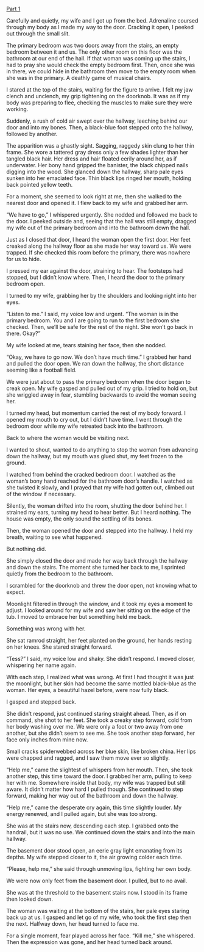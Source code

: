 [Part 1](https://www.reddit.com/r/nosleep/comments/yolcs3/a_woman_lives_in_my_basement_and_wanders_my_house/?utm_source=share&utm_medium=ios_app&utm_name=iossmf)

Carefully and quietly, my wife and I got up from the bed. Adrenaline coursed through my body as I made my way to the door. Cracking it open, I peeked out through the small slit. 

The primary bedroom was two doors away from the stairs, an empty bedroom between it and us. The only other room on this floor was the bathroom at our end of the hall. If that woman was coming up the stairs, I had to pray she would check the empty bedroom first. Then, once she was in there, we could hide in the bathroom then move to the empty room when she was in the primary. A deathly game of musical chairs.

I stared at the top of the stairs, waiting for the figure to arrive. I felt my jaw clench and unclench, my grip tightening on the doorknob. It was as if my body was preparing to flee, checking the muscles to make sure they were working. 

Suddenly, a rush of cold air swept over the hallway, leeching behind our door and into my bones. Then, a black-blue foot stepped onto the hallway, followed by another. 

The apparition was a ghastly sight. Sagging, raggedy skin clung to her thin frame. She wore a tattered gray dress only a few shades lighter than her tangled black hair. Her dress and hair floated eerily around her, as if underwater. Her bony hand gripped the banister, the black chipped nails digging into the wood. She glanced down the hallway, sharp pale eyes sunken into her emaciated face. Thin black lips ringed her mouth, holding back pointed yellow teeth. 

For a moment, she seemed to look right at me, then she walked to the nearest door and opened it. I flew back to my wife and grabbed her arm. 

“We have to go,” I whispered urgently. She nodded and followed me back to the door. I peeked outside and, seeing that the hall was still empty, dragged my wife out of the primary bedroom and into the bathroom down the hall. 

Just as I closed that door, I heard the woman open the first door. Her feet creaked along the hallway floor as she made her way toward us. We were trapped. If she checked this room before the primary, there was nowhere for us to hide. 

I pressed my ear against the door, straining to hear. The footsteps had stopped, but I didn’t know where. Then, I heard the door to the primary bedroom open. 

I turned to my wife, grabbing her by the shoulders and looking right into her eyes. 

“Listen to me.” I said, my voice low and urgent. “The woman is in the primary bedroom. You and I are going to run to the first bedroom she checked. Then, we’ll be safe for the rest of the night. She won’t go back in there. Okay?”

My wife looked at me, tears staining her face, then she nodded. 

“Okay, we have to go now. We don’t have much time.” I grabbed her hand and pulled the door open. We ran down the hallway, the short distance seeming like a football field.

We were just about to pass the primary bedroom when the door began to creak open. My wife gasped and pulled out of my grip. I tried to hold on, but she wriggled away in fear, stumbling backwards to avoid the woman seeing her.

I turned my head, but momentum carried the rest of my body forward. I opened my mouth to cry out, but I didn’t have time. I went through the bedroom door while my wife retreated back into the bathroom. 

Back to where the woman would be visiting next. 

I wanted to shout, wanted to do anything to stop the woman from advancing down the hallway, but my mouth was glued shut, my feet frozen to the ground. 

I watched from behind the cracked bedroom door. I watched as the woman’s bony hand reached for the bathroom door’s handle. I watched as she twisted it slowly, and I prayed that my wife had gotten out, climbed out of the window if necessary. 

Silently, the woman drifted into the room, shutting the door behind her. I strained my ears, turning my head to hear better. But I heard nothing. The house was empty, the only sound the settling of its bones. 

Then, the woman opened the door and stepped into the hallway. I held my breath, waiting to see what happened. 

But nothing did.

She simply closed the door and made her way back through the hallway and down the stairs. The moment she turned her back to me, I sprinted quietly from the bedroom to the bathroom. 

I scrambled for the doorknob and threw the door open, not knowing what to expect. 

Moonlight filtered in through the window, and it took my eyes a moment to adjust. I looked around for my wife and saw her sitting on the edge of the tub. I moved to embrace her but something held me back. 

Something was wrong with her. 

She sat ramrod straight, her feet planted on the ground, her hands resting on her knees. She stared straight forward. 

“Tess?” I said, my voice low and shaky. She didn’t respond. I moved closer, whispering her name again. 

With each step, I realized what was wrong. At first I had thought it was just the moonlight, but her skin had become the same mottled black-blue as the woman. Her eyes, a beautiful hazel before, were now fully black.

I gasped and stepped back. 

She didn’t respond, just continued staring straight ahead. Then, as if on command, she shot to her feet. She took a creaky step forward, cold from her body washing over me. We were only a foot or two away from one another, but she didn’t seem to see me. She took another step forward, her face only inches from mine now. 

Small cracks spiderwebbed across her blue skin, like broken china. Her lips were chapped and ragged, and I saw them move ever so slightly. 

“Help me,” came the slightest of whispers from her mouth. Then, she took another step, this time toward the door. I grabbed her arm, pulling to keep her with me. Somewhere inside that body, my wife was trapped but still aware. It didn’t matter how hard I pulled though. She continued to step forward, making her way out of the bathroom and down the hallway.

“Help me,” came the desperate cry again, this time slightly louder. My energy renewed, and I pulled again, but she was too strong. 

She was at the stairs now, descending each step. I grabbed onto the handrail,  but it was no use. We continued down the stairs and into the main hallway. 

The basement door stood open, an eerie gray light emanating from its depths. My wife stepped closer to it, the air growing colder each time. 

“Please, help me,” she said through unmoving lips, fighting her own body.

We were now only feet from the basement door. I pulled, but to no avail. 

She was at the threshold to the basement stairs now. I stood in its frame then looked down.

The woman was waiting at the bottom of the stairs, her pale eyes staring back up at us. I gasped and let go of my wife, who took the first step then the next. Halfway down, her head turned to face me. 

For a single moment, fear played across her face. 
“Kill me,” she whispered. Then the expression was gone, and her head turned back around.